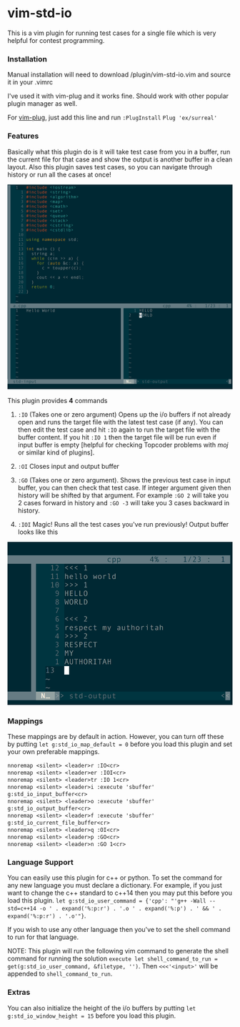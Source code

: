 # vim-std-io
This is a vim plugin for running test cases for a single file which is very helpful for contest programming.

### Installation
Manual installation will need to download /plugin/vim-std-io.vim and source it in your .vimrc

I've used it with vim-plug and it works fine. Should work with other popular plugin manager as well.

For [vim-plug](https://github.com/junegunn/vim-plug), just add this line and run `:PlugInstall`
`Plug 'ex/surreal'`

### Features
Basically what this plugin do is it will take test case from you in a buffer, run the current file for that case and show the output is another buffer in a clean layout. Also this plugin saves test cases, so you can navigate through history or run all the cases at once!

![Preview](https://raw.githubusercontent.com/ex-surreal/ex-surreal.github.io/master/images/vim-std-io-preview.png)

This plugin provides **4** commands

1. `:IO` (Takes one or zero argument) Opens up the i/o buffers if not already open and runs the target file with the latest test case (if any). You can then edit the test case and hit `:IO` again to run the target file with the buffer content. If you hit `:IO 1` then the target file will be run even if input buffer is empty [helpful for checking Topcoder problems with _moj_ or similar kind of plugins].

2. `:OI` Closes input and output buffer

3. `:GO` (Takes one or zero argument). Shows the previous test case in input buffer, you can then check that test case. If integer argument given then history will be shifted by that argument. For example `:GO 2` will take you 2 cases forward in history and `:GO -3` will take you 3 cases backward in history.

4. `:IOI` Magic! Runs all the test cases you've run previously! Output buffer looks like this

![Preview](https://raw.githubusercontent.com/ex-surreal/ex-surreal.github.io/master/images/vim-std-io-run-all.png)

### Mappings

These mappings are by default in action. However, you can turn off these by putting `let g:std_io_map_default = 0` before you load this plugin and set your own preferable mappings.
 
```
nnoremap <silent> <leader>r :IO<cr>
nnoremap <silent> <leader>er :IOI<cr>
nnoremap <silent> <leader>tr :IO 1<cr>
nnoremap <silent> <leader>i :execute 'sbuffer' g:std_io_input_buffer<cr>
nnoremap <silent> <leader>o :execute 'sbuffer' g:std_io_output_buffer<cr>
nnoremap <silent> <leader>f :execute 'sbuffer' g:std_io_current_file_buffer<cr>
nnoremap <silent> <leader>q :OI<cr>
nnoremap <silent> <leader>p :GO<cr>
nnoremap <silent> <leader>n :GO 1<cr>
```

### Language Support

You can easily use this plugin for c++ or python. To set the command for any new language you must declare a dictionary. For example, if you just want to change the c++ standard to c++14 then you may put this before you load this plugin. `let g:std_io_user_command = {'cpp': "'g++ -Wall --std=c++14 -o ' . expand('%:p:r') . '.o ' . expand('%:p') . ' && ' . expand('%:p:r') . '.o'"}`.

If you wish to use any other language then you've to set the shell command to run for that language.

NOTE: This plugin will run the following vim command to generate the shell command for running the solution `execute let shell_command_to_run = get(g:std_io_user_command, &filetype, '')`. Then `<<<'<input>'` will be appended to `shell_command_to_run`.

### Extras
You can also initialize the height of the i/o buffers by putting `let g:std_io_window_height = 15` before you load this plugin.

